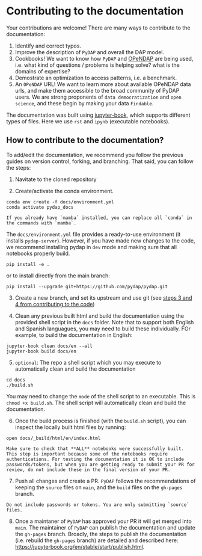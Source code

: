 # Contributing to the documentation

Your contributions are welcome! There are many ways to contribute to the documentation:

1. Identify and correct typos.
2. Improve the description of `PyDAP` and overall the DAP model.
3. Cookbooks! We want to know how `PyDAP` and [OPeNDAP](https://www.opendap.org/) are being used, i.e. what kind of questions / problems is helping solve? what is the domains of expertise?
4. Demostrate an optimization to access patterns, i.e. a benchmark.
5. An `OPeNDAP` URL! We want to learn more about available OPeNDAP data urls, and make them accessible to the broad community of PyDAP users. We are strong proponents of `data democratization` and `open science`, and these begin by making your data `Findable`.


The documentation was built using [jupyter-book](https://jupyterbook.org/en/stable/intro.html), which supports different types of files. Here we use `rst` and `ipynb` (executable notebooks).

## How to contribute to the documentation?
To add/edit the documentation, we recommend you follow the previous guides on version control, forking, and branching. That said, you can follow the steps:

1. Navitate to the cloned repository

2. Create/activate the conda environment.
```shell
conda env create -f docs/environment.yml
conda activate pydap_docs
```
```{note}
If you already have `mamba` installed, you can replace all `conda` in the commands with `mamba`.
```

The `docs/environment.yml` file provides a ready-to-use environment (it installs `pydap-server`). However, if you have made new changes to the code, we recommend installing pydap in `dev` mode and making sure that all notebooks properly build.

```shell
pip install -e .
```
or to install directly from the main branch:

```shell
pip install --upgrade git+https://github.com/pydap/pydap.git
```

3. Create a new branch, and set its upstream and use git (see [steps 3 and 4 from contributing to the code](contr_cod.md))

4. Clean any previous built html and build the documentation using the provided shell script in the `docs` folder. Note that to support both English and Spanish languagues, you may need to build these individually. FOr example, to build the documentation in English:
```shell
jupyter-book clean docs/en --all
jupyter-book build docs/en
```

5. `optional`: The repo a shell script which you may execute to automatically clean and build the documentation
```shell
cd docs
./build.sh
```
You may need to change the `mode` of the shell script to an executable. This is `chmod +x build.sh`. The shell script will automatically clean and build the documentation.

6. Once the build process is finished (with the `build.sh` script), you can inspect the locally built html files by running:
```shell
open docs/_build/html/en/index.html
```

```{note}
Make sure to check that **ALL** notebooks were successfully built. This step is important because some of the notebooks require authentications. For testing the documentation it is OK to include passwords/tokens, but when you are getting ready to submit your PR for review, do not include these in the final version of your PR.
```

7. Push all changes and create a PR. `PyDAP` follows the recommendations of keeping the `source` files on `main`, and the `build` files on the `gh-pages` branch.
```{note}
Do not include passwords or tokens. You are only submitting `source` files.
```

8. Once a maintaner of `PyDAP` has approved your PR it will get merged into `main`. The maintainer of `PyDAP` can publish the documentation and update the `gh-pages` branch. Broadly, the steps to publish the documentation (i.e. rebuild the `gh-pages` branch) are detailed and described here: https://jupyterbook.org/en/stable/start/publish.html.
